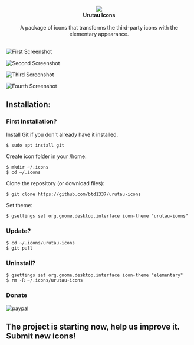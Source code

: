 <p align="center">
  <img src="https://raw.githubusercontent.com/btd1337/elementary-full-icon-theme/master/logo.png"><br>
  <b>Urutau Icons</b><br><br>
  A package of icons that transforms the third-party icons with the elementary appearance.<br><br>
</p>

![First Screenshot](https://raw.githubusercontent.com/btd1337/elementary-full-icon-theme/master/preview/img1.jpeg)  

![Second Screenshot](https://raw.githubusercontent.com/btd1337/elementary-full-icon-theme/master/preview/img2.jpeg)

![Third Screenshot](https://raw.githubusercontent.com/btd1337/elementary-full-icon-theme/master/preview/img3.png)

![Fourth Screenshot](https://raw.githubusercontent.com/btd1337/elementary-full-icon-theme/master/preview/img4.png)  

## Installation:

### First Installation?

Install Git if you don't already have it installed.

    $ sudo apt install git

Create icon folder in your /home:  

    $ mkdir ~/.icons
    $ cd ~/.icons

Clone the repository (or download files):  

    $ git clone https://github.com/btd1337/urutau-icons

Set theme:  

    $ gsettings set org.gnome.desktop.interface icon-theme "urutau-icons"

### Update?

    $ cd ~/.icons/urutau-icons
    $ git pull

### Uninstall?

    $ gsettings set org.gnome.desktop.interface icon-theme "elementary"
    $ rm -R ~/.icons/urutau-icons

### Donate

[![paypal](https://www.paypalobjects.com/en_US/i/btn/btn_donateCC_LG.gif)](https://www.paypal.com/cgi-bin/webscr?cmd=_donations&business=X85LVKF3HYPZL&lc=US&item_name=btd1337&item_number=elementary%2dicons&currency_code=USD&bn=PP%2dDonationsBF%3abtn_donateCC_LG%2egif%3aNonHosted)

## The project is starting now, help us improve it. Submit new icons!

